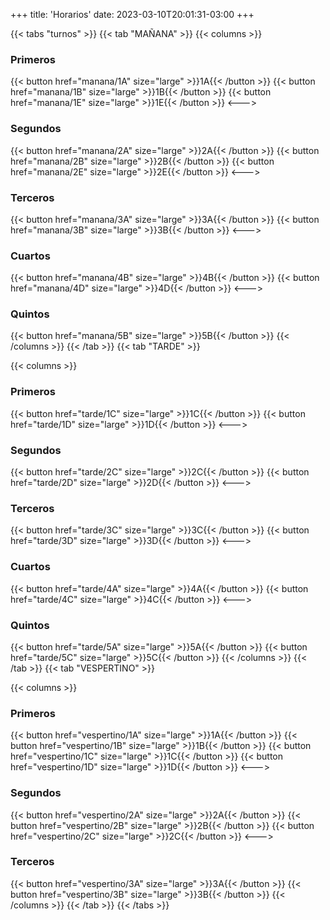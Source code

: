 +++
title: 'Horarios'
date: 2023-03-10T20:01:31-03:00
+++

{{< tabs "turnos" >}}
{{< tab "MAÑANA" >}}
{{< columns >}}

### Primeros

{{< button href="manana/1A" size="large" >}}1A{{< /button >}}
{{< button href="manana/1B" size="large" >}}1B{{< /button >}}
{{< button href="manana/1E" size="large" >}}1E{{< /button >}}
<--->

### Segundos

{{< button href="manana/2A" size="large" >}}2A{{< /button >}}
{{< button href="manana/2B" size="large" >}}2B{{< /button >}}
{{< button href="manana/2E" size="large" >}}2E{{< /button >}}
<--->

### Terceros

{{< button href="manana/3A" size="large" >}}3A{{< /button >}}
{{< button href="manana/3B" size="large" >}}3B{{< /button >}}
<--->

### Cuartos

{{< button href="manana/4B" size="large" >}}4B{{< /button >}}
{{< button href="manana/4D" size="large" >}}4D{{< /button >}}
<--->

### Quintos

{{< button href="manana/5B" size="large" >}}5B{{< /button >}}
{{< /columns >}}
{{< /tab >}}
{{< tab "TARDE" >}}

{{< columns >}}

### Primeros

{{< button href="tarde/1C" size="large" >}}1C{{< /button >}}
{{< button href="tarde/1D" size="large" >}}1D{{< /button >}}
<--->

### Segundos

{{< button href="tarde/2C" size="large" >}}2C{{< /button >}}
{{< button href="tarde/2D" size="large" >}}2D{{< /button >}}
<--->

### Terceros

{{< button href="tarde/3C" size="large" >}}3C{{< /button >}}
{{< button href="tarde/3D" size="large" >}}3D{{< /button >}}
<--->

### Cuartos

{{< button href="tarde/4A" size="large" >}}4A{{< /button >}}
{{< button href="tarde/4C" size="large" >}}4C{{< /button >}}
<--->

### Quintos

{{< button href="tarde/5A" size="large" >}}5A{{< /button >}}
{{< button href="tarde/5C" size="large" >}}5C{{< /button >}}
{{< /columns >}}
{{< /tab >}}
{{< tab "VESPERTINO" >}}

{{< columns >}}

### Primeros

{{< button href="vespertino/1A" size="large" >}}1A{{< /button >}}
{{< button href="vespertino/1B" size="large" >}}1B{{< /button >}}
{{< button href="vespertino/1C" size="large" >}}1C{{< /button >}}
{{< button href="vespertino/1D" size="large" >}}1D{{< /button >}}
<--->

### Segundos

{{< button href="vespertino/2A" size="large" >}}2A{{< /button >}}
{{< button href="vespertino/2B" size="large" >}}2B{{< /button >}}
{{< button href="vespertino/2C" size="large" >}}2C{{< /button >}}
<--->

### Terceros

{{< button href="vespertino/3A" size="large" >}}3A{{< /button >}}
{{< button href="vespertino/3B" size="large" >}}3B{{< /button >}}
{{< /columns >}}
{{< /tab >}}
{{< /tabs >}}

